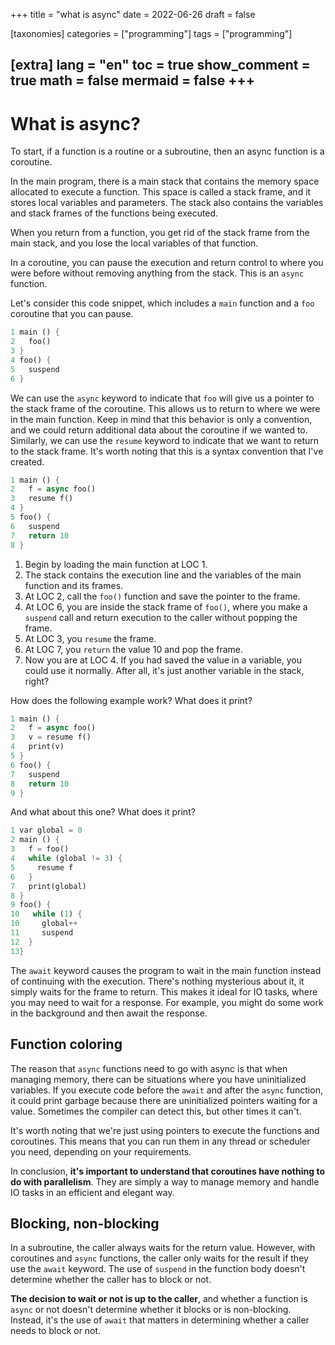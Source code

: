 
+++
title = "what is async"
date = 2022-06-26
draft = false

[taxonomies]
categories = ["programming"]
tags = ["programming"]

[extra]
lang = "en"
toc = true
show_comment = true
math = false
mermaid = false
+++
---

# What is async?

To start, if a function is a routine or a subroutine, then an async function is a coroutine.

In the main program, there is a main stack that contains the memory space allocated to execute a function. This space is called a stack frame, and it stores local variables and parameters. The stack also contains the variables and stack frames of the functions being executed.

When you return from a function, you get rid of the stack frame from the main stack, and you lose the local variables of that function.

In a coroutine, you can pause the execution and return control to where you were before without removing anything from the stack. This is an `async` function.

Let's consider this code snippet, which includes a `main` function and a `foo` coroutine that you can pause.


```rust
1 main () {
2   foo()
3 }
4 foo() {
5   suspend 
6 }
```

We can use the `async` keyword to indicate that `foo` will give us a pointer to the stack frame of the coroutine. This allows us to return to where we were in the main function. Keep in mind that this behavior is only a convention, and we could return additional data about the coroutine if we wanted to. Similarly, we can use the `resume` keyword to indicate that we want to return to the stack frame. It's worth noting that this is a syntax convention that I've created.

```rust
1 main () {
2   f = async foo()
3   resume f()
4 }
5 foo() {
6   suspend 
7   return 10
8 }
```

1. Begin by loading the main function at LOC 1.
2. The stack contains the execution line and the variables of the main function and its frames.
3. At LOC 2, call the `foo()` function and save the pointer to the frame.
4. At LOC 6, you are inside the stack frame of `foo()`, where you make a `suspend` call and return execution to the caller without popping the frame.
5. At LOC 3, you `resume` the frame.
6. At LOC 7, you `return` the value 10 and pop the frame.
7. Now you are at LOC 4. If you had saved the value in a variable, you could use it normally. After all, it's just another variable in the stack, right?

How does the following example work? What does it print?

```rust
1 main () {
2   f = async foo()
3   v = resume f()
4   print(v)
5 }
6 foo() {
7   suspend 
8   return 10
9 }
```

And what about this one? What does it print?

```rust
1 var global = 0
2 main () {
3   f = foo()
4   while (global != 3) {
5     resume f
6   }
7   print(global)
8 }
9 foo() {
10   while (1) {
10     global++
11     suspend
12  }
13}
```

The `await` keyword causes the program to wait in the main function instead of continuing with the execution. There's nothing mysterious about it, it simply waits for the frame to return. This makes it ideal for IO tasks, where you may need to wait for a response. For example, you might do some work in the background and then await the response.

## Function coloring

The reason that `async` functions need to go with async is that when managing memory, there can be situations where you have uninitialized variables. If you execute code before the `await` and after the `async` function, it could print garbage because there are uninitialized pointers waiting for a value. Sometimes the compiler can detect this, but other times it can't.

It's worth noting that we're just using pointers to execute the functions and coroutines. This means that you can run them in any thread or scheduler you need, depending on your requirements.

In conclusion, **it's important to understand that coroutines have nothing to do with parallelism**. They are simply a way to manage memory and handle IO tasks in an efficient and elegant way.

## Blocking, non-blocking

In a subroutine, the caller always waits for the return value. However, with coroutines and `async` functions, the caller only waits for the result if they use the `await` keyword. The use of `suspend` in the function body doesn't determine whether the caller has to block or not.

**The decision to wait or not is up to the caller**, and whether a function is `async` or not doesn't determine whether it blocks or is non-blocking. Instead, it's the use of `await` that matters in determining whether a caller needs to block or not.